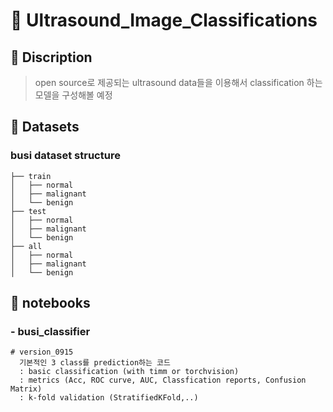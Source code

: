# 🔦 Ultrasound_Image_Classifications

## 📌 Discription

> open source로 제공되는 ultrasound data들을 이용해서 classification 하는 모델을 구성해볼 예정

## 🎁 Datasets

### busi dataset structure

```
├── train
│   ├── normal
│   ├── malignant
│   └── benign
├── test
│   ├── normal
│   ├── malignant
│   └── benign
├── all
│   ├── normal
│   ├── malignant
│   └── benign
```

## 📑 notebooks

### - busi_classifier
```
# version_0915 
  기본적인 3 class를 prediction하는 코드
  : basic classification (with timm or torchvision)
  : metrics (Acc, ROC curve, AUC, Classfication reports, Confusion Matrix)
  : k-fold validation (StratifiedKFold,..)
```
